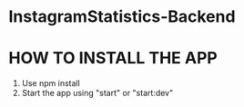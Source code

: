 # InstagramStatistics-Backend

# HOW TO INSTALL THE APP
1. Use npm install
2. Start the app using 
    "start"
    or
    "start:dev"
